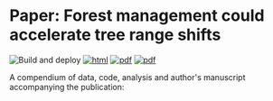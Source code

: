 # Paper: Forest management could accelerate tree range shifts

![Build and deploy](https://github.com/willvieira/ms_STM-managed/workflows/Build%20and%20deploy/badge.svg) [![html](https://github.com/willvieira/ms_STM-managed/actions)](https://willvieira.github.io/ms_STM-managed/) [![pdf](https://img.shields.io/badge/read-pdf-green.svg)](https://willvieira.github.io/ms_STM-managed/manuscript.pdf) [![pdf](https://img.shields.io/badge/read-docx-yellow.svg)](https://willvieira.github.io/ms_STM-managed/manuscript.docx)

A compendium of data, code, analysis and author's manuscript accompanying the publication:
